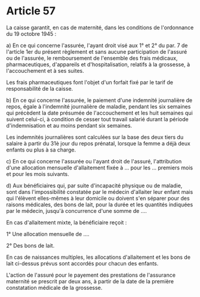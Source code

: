 # Article 57

La caisse garantit, en cas de maternité, dans les conditions de l'ordonnance du 19 octobre 1945 :

a) En ce qui concerne l'assurée, l'ayant droit visé aux 1° et 2° du par. 7 de l'article 1er du présent règlement et sans aucune participation de l'assuré ou de l'assurée, le remboursement de l'ensemble des frais médicaux, pharmaceutiques, d'appareils et d'hospitalisation, relatifs à la grossesse, à l'accouchement et à ses suites.

Les frais pharmaceutiques font l'objet d'un forfait fixé par le tarif de responsabilité de la caisse.

b) En ce qui concerne l'assurée, le paiement d'une indemnité journalière de repos, égale à l'indemnité journalière de maladie, pendant les six semaines qui précèdent la date présumée de l'accouchement et les huit semaines qui suivent celui-ci, à condition de cesser tout travail salarié durant la période d'indemnisation et au moins pendant six semaines.

Les indemnités journalières sont calculées sur la base des deux tiers du salaire à partir du 31è jour du repos prénatal, lorsque la femme a déjà deux enfants ou plus à sa charge.

c) En ce qui concerne l'assurée ou l'ayant droit de l'assuré, l'attribution d'une allocation mensuelle d'allaitement fixée à ... pour les ... premiers mois et pour les mois suivants.

d) Aux bénéficiaires qui, par suite d'incapacité physique ou de maladie, sont dans l'impossibilité constatée par le médecin d'allaiter leur enfant mais qui l'élèvent elles-mêmes à leur domicile ou doivent s'en séparer pour des raisons médicales, des bons de lait, pour la durée et les quantités indiquées par le médecin, jusqu'à concurrence d'une somme de ....

En cas d'allaitement mixte, la bénéficiaire reçoit :

1° Une allocation mensuelle de ....

2° Des bons de lait.

En cas de naissances multiples, les allocations d'allaitement et les bons de lait ci-dessus prévus sont accordés pour chacun des enfants.

L'action de l'assuré pour le payement des prestations de l'assurance maternité se prescrit par deux ans, à partir de la date de la première constatation médicale de la grossesse.
